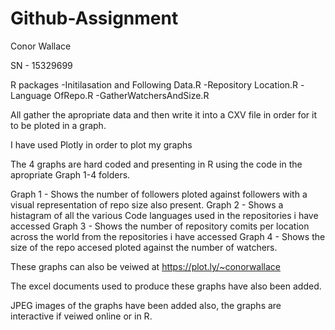 # Github-Assignment

Conor Wallace

SN - 15329699

R packages 
-Initilasation and Following Data.R
-Repository Location.R
-Language OfRepo.R
-GatherWatchersAndSize.R

All gather the apropriate data and then write it into a CXV file in order for it to be ploted in a graph.

I have used Plotly in order to plot my graphs

The 4 graphs are hard coded and presenting in R using the code in the apropriate Graph 1-4 folders.

Graph 1 - Shows the number of followers ploted against followers with a visual representation of repo size also present.
Graph 2 - Shows a histagram of all the various Code languages used in the repositories i have accessed
Graph 3 - Shows the number of repository comits per location across the world from the repositories i have accessed 
Graph 4 - Shows the size of the repo accesed ploted against the number of watchers.

These graphs can also be veiwed at https://plot.ly/~conorwallace

The excel documents used to produce these graphs have also been added.

JPEG images of the graphs have been added also, the graphs are interactive if veiwed online or in R.
